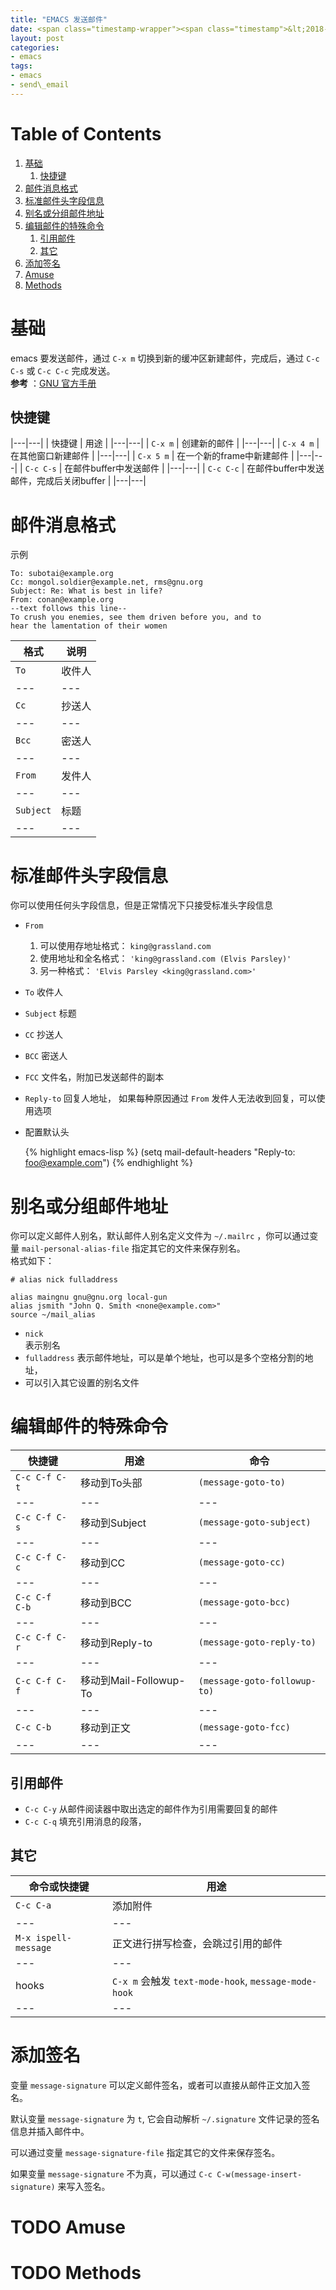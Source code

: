 ```yaml
---
title: "EMACS 发送邮件"
date: <span class="timestamp-wrapper"><span class="timestamp">&lt;2018-10-19 Fri 03:23&gt;</span></span>
layout: post
categories: 
- emacs
tags: 
- emacs 
- send\_email
---
```


# Table of Contents

1.  [基础](#org4cedf84)
    1.  [快捷键](#org8869a9e)
2.  [邮件消息格式](#org569410a)
3.  [标准邮件头字段信息](#org8d1a3a6)
4.  [别名或分组邮件地址](#orgfda9a56)
5.  [编辑邮件的特殊命令](#org05be796)
    1.  [引用邮件](#orgad29396)
    2.  [其它](#org19c70d2)
6.  [添加签名](#org4c9c656)
7.  [Amuse](#org28d45cd)
8.  [Methods](#orge6ae3fc)


<a id="org4cedf84"></a>

# 基础

emacs 要发送邮件，通过 `C-x m` 切换到新的缓冲区新建邮件，完成后，通过 `C-c C-s` 或 `C-c C-c` 完成发送。   
**参考** ：[GNU 官方手册](https://www.gnu.org/software/emacs/manual/html_node/emacs/Sending-Mail.html)


<a id="org8869a9e"></a>

## 快捷键

|---|---|
| 快捷键 | 用途 |
|---|---|
| `C-x m` | 创建新的邮件 |
|---|---|
| `C-x 4 m` | 在其他窗口新建邮件 |
|---|---|
| `C-x 5 m` | 在一个新的frame中新建邮件 |
|---|---|
| `C-c C-s` | 在邮件buffer中发送邮件 |
|---|---|
| `C-c C-c` | 在邮件buffer中发送邮件，完成后关闭buffer |
|---|---|


<a id="org569410a"></a>

# 邮件消息格式

示例

    To: subotai@example.org
    Cc: mongol.soldier@example.net, rms@gnu.org
    Subject: Re: What is best in life?
    From: conan@example.org
    --text follows this line--
    To crush you enemies, see them driven before you, and to
    hear the lamentation of their women

| 格式 | 说明 |
|---|---|
| `To` | 收件人 |
|---|---|
| `Cc` | 抄送人 |
|---|---|
| `Bcc` | 密送人 |
|---|---|
| `From` | 发件人 |
|---|---|
| `Subject` | 标题 |
|---|---|


<a id="org8d1a3a6"></a>

# 标准邮件头字段信息

你可以使用任何头字段信息，但是正常情况下只接受标准头字段信息

-   `From`
    1.  可以使用存地址格式： `king@grassland.com`
    2.  使用地址和全名格式： `'king@grassland.com (Elvis Parsley)'`
    3.  另一种格式： `'Elvis Parsley <king@grassland.com>'`
-   `To`
    收件人
-   `Subject`
    标题
-   `CC`
    抄送人
-   `BCC`
    密送人
-   `FCC`
    文件名，附加已发送邮件的副本
-   `Reply-to`
    回复人地址， 如果每种原因通过 `From` 发件人无法收到回复，可以使用选项
-   配置默认头
    
    {% highlight emacs-lisp %}
    (setq mail-default-headers
          "Reply-to: foo@example.com")
    {% endhighlight %}


<a id="orgfda9a56"></a>

# 别名或分组邮件地址

你可以定义邮件人别名，默认邮件人别名定义文件为 `~/.mailrc` ，你可以通过变量 `mail-personal-alias-file` 指定其它的文件来保存别名。   
格式如下：

    # alias nick fulladdress
    
    alias maingnu gnu@gnu.org local-gun
    alias jsmith "John Q. Smith <none@example.com>"
    source ~/mail_alias

-   `nick`   
    表示别名
-   `fulladdress`
    表示邮件地址，可以是单个地址，也可以是多个空格分割的地址，
-   可以引入其它设置的别名文件


<a id="org05be796"></a>

# 编辑邮件的特殊命令

| 快捷键 | 用途 | 命令 |
|---|---|---|
| `C-c C-f C-t` | 移动到To头部 | `(message-goto-to)` |
|---|---|---|
| `C-c C-f C-s` | 移动到Subject | `(message-goto-subject)` |
|---|---|---|
| `C-c C-f C-c` | 移动到CC | `(message-goto-cc)` |
|---|---|---|
| `C-c C-f  C-b` | 移动到BCC | `(message-goto-bcc)` |
|---|---|---|
| `C-c C-f C-r` | 移动到Reply-to | `(message-goto-reply-to)` |
|---|---|---|
| `C-c C-f C-f` | 移动到Mail-Followup-To | `(message-goto-followup-to)` |
|---|---|---|
| `C-c C-b` | 移动到正文 | `(message-goto-fcc)` |
|---|---|---|


<a id="orgad29396"></a>

## 引用邮件

-   `C-c C-y`
    从邮件阅读器中取出选定的邮件作为引用需要回复的邮件
-   `C-c C-q`
    填充引用消息的段落，


<a id="org19c70d2"></a>

## 其它

| 命令或快捷键 | 用途 |
|---|---|
| `C-c C-a` | 添加附件 |
|---|---|
| `M-x ispell-message` | 正文进行拼写检查，会跳过引用的邮件 |
|---|---|
| hooks | `C-x m` 会触发 `text-mode-hook`, `message-mode-hook` |
|---|---|


<a id="org4c9c656"></a>

# 添加签名

变量 `message-signature` 可以定义邮件签名，或者可以直接从邮件正文加入签名。

默认变量 `message-signature`  为 `t`, 它会自动解析 `~/.signature` 文件记录的签名信息并插入邮件中。

可以通过变量 `message-signature-file` 指定其它的文件来保存签名。

如果变量 `message-signature` 不为真，可以通过 `C-c C-w(message-insert-signature)` 来写入签名。


<a id="org28d45cd"></a>

# TODO Amuse


<a id="orge6ae3fc"></a>

# TODO Methods
